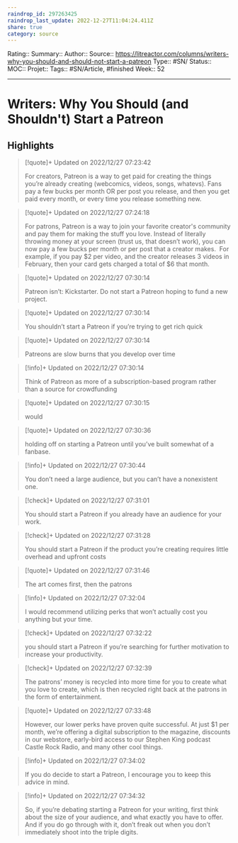 ```yaml
---
raindrop_id: 297263425
raindrop_last_update: 2022-12-27T11:04:24.411Z
share: true
category: source
---
```


Rating::
Summary:: 
Author::
Source:: https://litreactor.com/columns/writers-why-you-should-and-should-not-start-a-patreon
Type:: #SN/
Status:: 
MOC::
Projet:: 
Tags:: #SN/Article, #finished
Week:: 52

***
# Writers: Why You Should (and Shouldn't) Start a Patreon



## Highlights


> [!quote]+ Updated on 2022/12/27 07:23:42
>
> For creators, Patreon is a way to get paid for creating the things you’re already creating (webcomics, videos, songs, whatevs). Fans pay a few bucks per month OR per post you release, and then you get paid every month, or every time you release something new.

> [!quote]+ Updated on 2022/12/27 07:24:18
>
> For patrons, Patreon is a way to join your favorite creator's community and pay them for making the stuff you love. Instead of literally throwing money at your screen (trust us, that doesn’t work), you can now pay a few bucks per month or per post that a creator makes.  For example, if you pay $2 per video, and the creator releases 3 videos in February, then your card gets charged a total of $6 that month.

> [!quote]+ Updated on 2022/12/27 07:30:14
>
> Patreon isn’t: Kickstarter. Do not start a Patreon hoping to fund a new project.

> [!quote]+ Updated on 2022/12/27 07:30:14
>
> You shouldn’t start a Patreon if you’re trying to get rich quick

> [!quote]+ Updated on 2022/12/27 07:30:14
>
> Patreons are slow burns that you develop over time

> [!info]+ Updated on 2022/12/27 07:30:14
>
> Think of Patreon as more of a subscription-based program rather than a source for crowdfunding

> [!quote]+ Updated on 2022/12/27 07:30:15
>
> would

> [!quote]+ Updated on 2022/12/27 07:30:36
>
> holding off on starting a Patreon until you’ve built somewhat of a fanbase.

> [!info]+ Updated on 2022/12/27 07:30:44
>
> You don’t need a large audience, but you can’t have a nonexistent one.

> [!check]+ Updated on 2022/12/27 07:31:01
>
> You should start a Patreon if you already have an audience for your work.

> [!check]+ Updated on 2022/12/27 07:31:28
>
> You should start a Patreon if the product you’re creating requires little overhead and upfront costs

> [!quote]+ Updated on 2022/12/27 07:31:46
>
> The art comes first, then the patrons

> [!info]+ Updated on 2022/12/27 07:32:04
>
> I would recommend utilizing perks that won’t actually cost you anything but your time.

> [!check]+ Updated on 2022/12/27 07:32:22
>
> you should start a Patreon if you’re searching for further motivation to increase your productivity.

> [!check]+ Updated on 2022/12/27 07:32:39
>
> The patrons’ money is recycled into more time for you to create what you love to create, which is then recycled right back at the patrons in the form of entertainment.

> [!quote]+ Updated on 2022/12/27 07:33:48
>
> However, our lower perks have proven quite successful. At just $1 per month, we’re offering a digital subscription to the magazine, discounts in our webstore, early-bird access to our Stephen King podcast Castle Rock Radio, and many other cool things.

> [!info]+ Updated on 2022/12/27 07:34:02
>
> If you do decide to start a Patreon, I encourage you to keep this advice in mind.

> [!info]+ Updated on 2022/12/27 07:34:32
>
> So, if you’re debating starting a Patreon for your writing, first think about the size of your audience, and what exactly you have to offer. And if you do go through with it, don’t freak out when you don’t immediately shoot into the triple digits.

